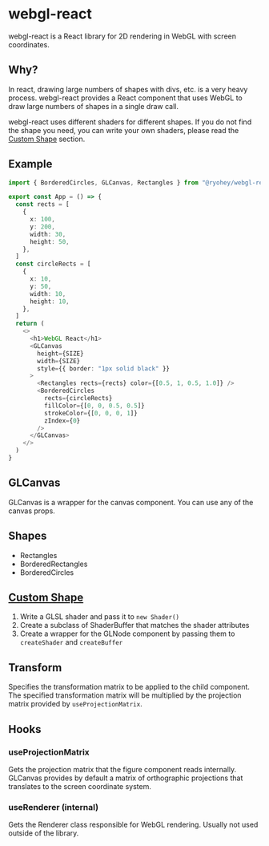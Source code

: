 # webgl-react

webgl-react is a React library for 2D rendering in WebGL with screen coordinates.

## Why?

In react, drawing large numbers of shapes with divs, etc. is a very heavy process. webgl-react provides a React component that uses WebGL to draw large numbers of shapes in a single draw call.

webgl-react uses different shaders for different shapes. If you do not find the shape you need, you can write your own shaders, please read the [Custom Shape](#custom-shape) section.

## Example

```ts
import { BorderedCircles, GLCanvas, Rectangles } from "@ryohey/webgl-react"

export const App = () => {
  const rects = [
    {
      x: 100,
      y: 200,
      width: 30,
      height: 50,
    },
  ]
  const circleRects = [
    {
      x: 10,
      y: 50,
      width: 10,
      height: 10,
    },
  ]
  return (
    <>
      <h1>WebGL React</h1>
      <GLCanvas
        height={SIZE}
        width={SIZE}
        style={{ border: "1px solid black" }}
      >
        <Rectangles rects={rects} color={[0.5, 1, 0.5, 1.0]} />
        <BorderedCircles
          rects={circleRects}
          fillColor={[0, 0, 0.5, 0.5]}
          strokeColor={[0, 0, 0, 1]}
          zIndex={0}
        />
      </GLCanvas>
    </>
  )
}
```

## GLCanvas

GLCanvas is a wrapper for the canvas component. You can use any of the canvas props.

## Shapes

- Rectangles
- BorderedRectangles
- BorderedCircles

## [Custom Shape](custom-shape)

1. Write a GLSL shader and pass it to `new Shader()`
2. Create a subclass of ShaderBuffer that matches the shader attributes
3. Create a wrapper for the GLNode component by passing them to `createShader` and `createBuffer`

## Transform

Specifies the transformation matrix to be applied to the child component. The specified transformation matrix will be multiplied by the projection matrix provided by `useProjectionMatrix`.

## Hooks

### useProjectionMatrix

Gets the projection matrix that the figure component reads internally. GLCanvas provides by default a matrix of orthographic projections that translates to the screen coordinate system.

### useRenderer (internal)

Gets the Renderer class responsible for WebGL rendering. Usually not used outside of the library.
